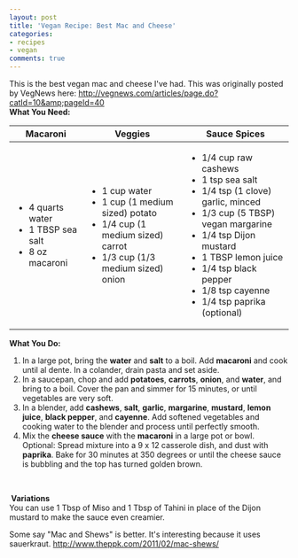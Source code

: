 ```yaml
---
layout: post
title: 'Vegan Recipe: Best Mac and Cheese'
categories:
- recipes
- vegan
comments: true
---
```

This is the best vegan mac and cheese I've had. This was originally posted by VegNews here:
http://vegnews.com/articles/page.do?catId=10&amp;pageId=40
<br>
<strong>What You Need:</strong>
<table width="100%" border="0" class="table">
<th>Macaroni</th>
<th>Veggies</th>
<th>Sauce Spices</th>
<tbody>
<tr>
<td>
	<ul>
		<li>4 quarts water</li>
		<li>1 TBSP sea salt</li>
		<li>8 oz macaroni</li>
	</ul>
</td>
<td>
	<ul>
		<li>1 cup water</li>
		<li>1 cup (1 medium sized) potato</li>
		<li>1/4 cup (1 medium sized) carrot</li>
		<li>1/3 cup (1/3 medium sized) onion</li>
	</ul>
</td>
<td>
	<ul>
		<li>1/4 cup raw cashews</li>
		<li>1 tsp sea salt</li>
		<li>1/4 tsp (1 clove) garlic, minced</li>
		<li>1/3 cup (5 TBSP) vegan margarine</li>
		<li>1/4 tsp Dijon mustard</li>
		<li>1 TBSP lemon juice</li>
		<li>1/4 tsp black pepper</li>
		<li>1/8 tsp cayenne</li>
		<li>1/4 tsp paprika (optional)</li>
	</ul>
</td>
</tr>
</tbody>
</table>
<strong>What You Do:</strong>
<ol>
	<li>In a large pot, bring the <strong>water</strong> and <strong>salt</strong> to a boil. Add <strong>macaroni</strong> and cook until al dente. In a colander, drain pasta and set aside.</li>
	<li>In a saucepan, chop and add <strong>potatoes</strong>, <strong>carrots</strong>, <strong>onion</strong>, and <strong>water</strong>, and bring to a boil. Cover the pan and simmer for 15 minutes, or until vegetables are very soft.</li>
	<li>In a blender, add <strong>cashews</strong>, <strong>salt</strong>, <strong>garlic</strong>, <strong>margarine</strong>, <strong>mustard</strong>, <strong>lemon juice</strong>, <strong>black pepper</strong>, and <strong>cayenne</strong>. Add softened vegetables and cooking water to the blender and process until perfectly smooth.</li>
	<li>Mix the <strong>cheese sauce</strong> with the <strong>macaroni</strong> in a large pot or bowl. Optional: Spread mixture into a 9 x 12 casserole dish, and dust with <strong>paprika</strong>. Bake for 30 minutes at 350 degrees or until the cheese sauce is bubbling and the top has turned golden brown.</li>
</ol>
&nbsp;

<strong> Variations</strong><br>
You can use 1 Tbsp of Miso and 1 Tbsp of Tahini in place of the Dijon mustard to make the sauce even creamier.

Some say "Mac and Shews" is better. It's interesting because it uses sauerkraut. http://www.theppk.com/2011/02/mac-shews/
